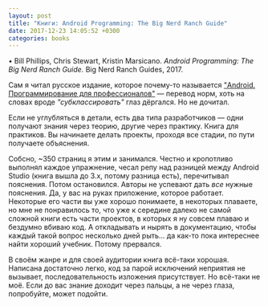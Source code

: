 ```yaml
---
layout: post
title: "Книги: Android Programming: The Big Nerd Ranch Guide"
date: 2017-12-23 14:05:52 +0300
categories: books
---
```

• Bill Phillips, Chris Stewart, Kristin Marsicano. *Android Programming: The Big Nerd Ranch Guide.* Big Nerd Ranch Guides, 2017.

Сам я читал русское издание, которое почему-то называется ["Android. Программирование для профессионалов"](https://www.piter.com/product_by_id/84113149) — перевод норм, хоть на словах вроде *"субклассировать"* глаз дёргался. Но не дочитал.

Если не углубляться в детали, есть два типа разработчиков — одни получают знания через теорию, другие через практику. Книга для практиков. Вы начинаете делать проекты, проходя все стадии, по пути получаете объяснения.

Собсно, ~350 страниц я этим и занимался. Честно и кропотливо выполнял каждое упражнение, чесал репу над разницей между Android Studio (книга вышла до 3.x, потому разница есть), перечитывал пояснения. Потом остановился. Авторы не успевают дать *все* нужные пояснения. Да, у вас на руках приложение, которое работает. Некоторые его части вы уже хорошо понимаете, в некоторых плаваете, но мне не понравилось то, что уже к середине далеко не самой сложной книги есть части проектов, в которых я ну совсем плаваю и бездумно вбиваю код. А откладывать и нырять в документацию, чтобы каждый такой вопрос несколько дней рыть... да как-то пока интереснее найти хороший учебник. Потому прервался.

В своём жанре и для своей аудитории книга всё-таки хорошая. Написана достаточно легко, код за парой исключений неприятия не вызывает, последовательность изложения присутствует. Но всё-таки не моё. Если до вас знание доходит через пальцы, а не через глаза, попробуйте, может подойти.
